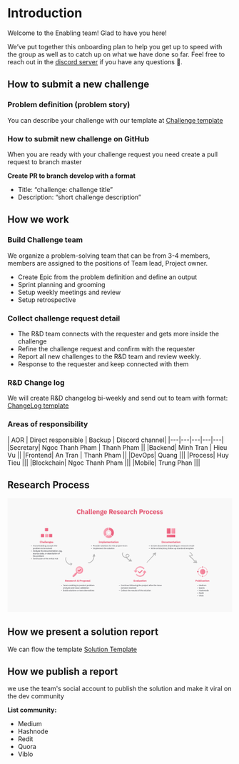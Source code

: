 # Introduction

Welcome to the Enabling team! Glad to have you here!

We’ve put together this onboarding plan to help you get up to speed with the group as well as to catch up on what we have done so far. Feel free to reach out in the [discord server](https://discord.gg/dwarvesv) if you have any questions 🚀.

## How to submit a new challenge

### **Problem definition (problem story)**

You can describe your challenge with our template at [Challenge template](./challenge-request.md)

### How to submit new challenge on GitHub

When you are ready with your challenge request you need create a pull request to branch master

**Create PR to branch develop with a format**

- Title: “challenge: challenge title”
- Description: “short challenge description”

## How we work

### Build Challenge team

We organize a problem-solving team that can be from 3-4 members, members are assigned to the positions of Team lead, Project owner.

- Create Epic from the problem definition and define an output
- Sprint planning and grooming
- Setup weekly meetings and review
- Setup retrospective

### **Collect challenge request detail**

- The  R&D team connects with the requester and gets more inside the challenge
- Refine the challenge request and confirm with the requester
- Report all new challenges to the R&D team and review weekly.
- Response to the requester and keep connected with them

### R&D **Change log**

We will create R&D changelog bi-weekly and send out to team with format: [ChangeLog template](./change-log.md)

### Areas of responsibility

| AOR | Direct responsible | Backup | Discord channel|
|---|---|---|---|---|
|Secretary| Ngoc Thanh Pham | Thanh Pham ||
|Backend| Minh Tran | Hieu Vu ||
|Frontend| An Tran | Thanh Pham ||
|DevOps| Quang |||
|Process| Huy Tieu |||
|Blockchain| Ngoc Thanh Pham |||
|Mobile| Trung Phan |||
## Research Process

![How we work](./asset/how-we-work.png "How we work")

## How we present a solution report

We can flow the template [Solution Template](./solution-template.md)

## How we publish a report

we use the team's social account to publish the solution and make it viral on the dev community

**List community:**

- Medium
- Hashnode
- Redit
- Quora
- Viblo